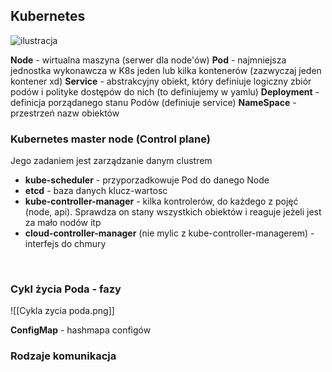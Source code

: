 ## Kubernetes

![ilustracja](https://upload.wikimedia.org/wikipedia/commons/b/be/Kubernetes.png)

**Node** - wirtualna maszyna (serwer dla node'ów)
**Pod** - najmniejsza jednostka wykonawcza w K8s jeden lub kilka kontenerów (zazwyczaj jeden kontener xd)
**Service** - abstrakcyjny obiekt, który definiuje logiczny zbiór podów i polityke dostępów do nich (to definiujemy w yamlu)
**Deployment** - definicja porządanego stanu Podów (definiuje service)
**NameSpace** - przestrzeń nazw obiektów


### Kubernetes master node (Control plane)
Jego zadaniem jest zarządzanie danym clustrem

- **kube-scheduler** - przyporzadkowuje Pod do danego Node
- **etcd** - baza danych klucz-wartosc
- **kube-controller-manager** - kilka kontrolerów, do każdego z pojęć (node, api). Sprawdza on stany wszystkich obiektów i reaguje jeżeli jest za mało nodów itp
- **cloud-controller-manager** (nie mylic z kube-controller-managerem) - interfejs do chmury  

<br>

### Cykl życia Poda - fazy
![[Cykla zycia poda.png]]


**ConfigMap** - hashmapa configów 

### Rodzaje komunikacja

